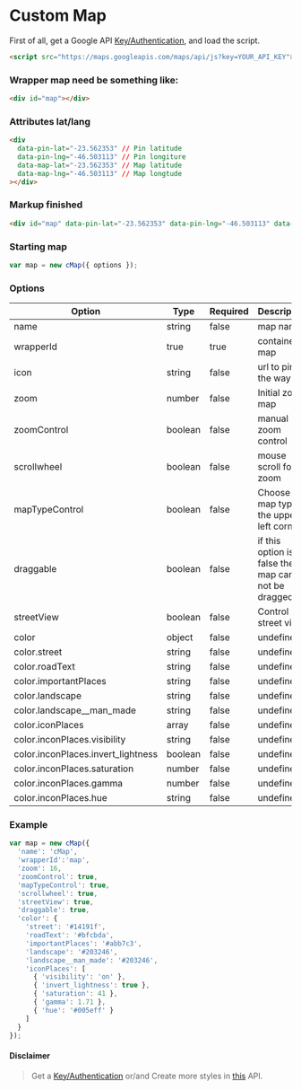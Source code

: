 # Custom Map

First of all, get a Google API [Key/Authentication](https://developers.google.com/maps/documentation/javascript/get-api-key), and load the script.

```html
<script src="https://maps.googleapis.com/maps/api/js?key=YOUR_API_KEY"></script>
```

### Wrapper map need be something like:

```html
<div id="map"></div>
```

### Attributes lat/lang

```html
<div
  data-pin-lat="-23.562353" // Pin latitude
  data-pin-lng="-46.503113" // Pin longiture
  data-map-lat="-23.562353" // Map latitude
  data-map-lng="-46.503113" // Map longtude
></div>

```

### Markup finished
```html
<div id="map" data-pin-lat="-23.562353" data-pin-lng="-46.503113" data-map-lat="-23.562353" data-map-lng="-46.503113"></div>
```

### Starting map
```js
var map = new cMap({ options });
```

### Options

Option | Type | Required | Description
------ | ---- | ------- | -----------
name | string | false | map name
wrapperId | true | true | container id map
icon | string | false | url to pin the way
zoom | number | false | Initial zoom map
zoomControl | boolean | false | manual zoom control
scrollwheel | boolean | false | mouse scroll for zoom
mapTypeControl | boolean | false | Choose the map type in the upper left corner
draggable | boolean | false | if this option is false the map can not be dragged
streetView | boolean | false | Control street view
color | object | false | undefined
color.street | string | false | undefined
color.roadText | string | false | undefined
color.importantPlaces | string | false | undefined
color.landscape | string | false | undefined
color.landscape__man_made | string | false | undefined
color.iconPlaces | array | false | undefined
color.inconPlaces.visibility | string | false | undefined
color.inconPlaces.invert_lightness | boolean | false | undefined
color.inconPlaces.saturation | number | false | undefined
color.inconPlaces.gamma | number | false | undefined
color.inconPlaces.hue | string | false | undefined

### Example

```js
var map = new cMap({
  'name': 'cMap',
  'wrapperId':'map',
  'zoom': 16,
  'zoomControl': true,
  'mapTypeControl': true,
  'scrollwheel': true,
  'streetView': true,
  'draggable': true,
  'color': {
    'street': '#14191f',
    'roadText': '#bfcbda',
    'importantPlaces': '#abb7c3',
    'landscape': '#203246',
    'landscape__man_made': '#203246',
    'iconPlaces': [
      { 'visibility': 'on' },
      { 'invert_lightness': true },
      { 'saturation': 41 },
      { 'gamma': 1.71 },
      { 'hue': '#005eff' }
    ]
  }
});
```

#### Disclaimer
> Get a [Key/Authentication](https://developers.google.com/maps/documentation/javascript/get-api-key) or/and Create more styles in [this](http://googlemaps.github.io/js-samples/styledmaps/wizard/index.html) API.
